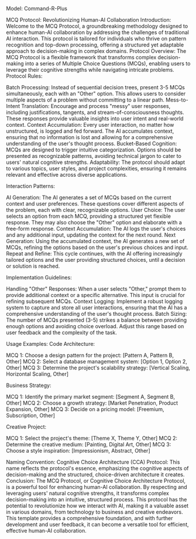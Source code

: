 Model: Command-R-Plus


MCQ Protocol: Revolutionizing Human-AI Collaboration
Introduction:
Welcome to the MCQ Protocol, a groundbreaking methodology designed to enhance human-AI collaboration by addressing the challenges of traditional AI interaction. This protocol is tailored for individuals who thrive on pattern recognition and top-down processing, offering a structured yet adaptable approach to decision-making in complex domains.
Protocol Overview:
The MCQ Protocol is a flexible framework that transforms complex decision-making into a series of Multiple Choice Questions (MCQs), enabling users to leverage their cognitive strengths while navigating intricate problems.
Protocol Rules:

Batch Processing: Instead of sequential decision trees, present 3-5 MCQs simultaneously, each with an "Other" option. This allows users to consider multiple aspects of a problem without committing to a linear path.
Mess-to-Intent Translation: Encourage and process "messy" user responses, including justifications, tangents, and stream-of-consciousness thoughts. These responses provide valuable insights into user intent and real-world context.
Context Accumulation: Every user interaction, no matter how unstructured, is logged and fed forward. The AI accumulates context, ensuring that no information is lost and allowing for a comprehensive understanding of the user's thought process.
Bucket-Based Cognition: MCQs are designed to trigger intuitive categorization. Options should be presented as recognizable patterns, avoiding technical jargon to cater to users' natural cognitive strengths.
Adaptability: The protocol should adapt to various topics, user styles, and project complexities, ensuring it remains relevant and effective across diverse applications.

Interaction Patterns:

AI Generation: The AI generates a set of MCQs based on the current context and user preferences. These questions cover different aspects of the problem, each with clear, recognizable options.
User Choice: The user selects an option from each MCQ, providing a structured yet flexible response. They may also choose the "Other" option and elaborate with a free-form response.
Context Accumulation: The AI logs the user's choices and any additional input, updating the context for the next round.
Next Generation: Using the accumulated context, the AI generates a new set of MCQs, refining the options based on the user's previous choices and input.
Repeat and Refine: This cycle continues, with the AI offering increasingly tailored options and the user providing structured choices, until a decision or solution is reached.

Implementation Guidelines:

Handling "Other" Responses: When a user selects "Other," prompt them to provide additional context or a specific alternative. This input is crucial for refining subsequent MCQs.
Context Logging: Implement a robust logging system to capture and store all user interactions, ensuring that the AI has a comprehensive understanding of the user's thought process.
Batch Sizing: The number of MCQs presented (3-5) strikes a balance between providing enough options and avoiding choice overload. Adjust this range based on user feedback and the complexity of the task.

Usage Examples:
Code Architecture:

MCQ 1: Choose a design pattern for the project: [Pattern A, Pattern B, Other]
MCQ 2: Select a database management system: [Option 1, Option 2, Other]
MCQ 3: Determine the project's scalability strategy: [Vertical Scaling, Horizontal Scaling, Other]

Business Strategy:

MCQ 1: Identify the primary market segment: [Segment A, Segment B, Other]
MCQ 2: Choose a growth strategy: [Market Penetration, Product Expansion, Other]
MCQ 3: Decide on a pricing model: [Freemium, Subscription, Other]

Creative Project:

MCQ 1: Select the project's theme: [Theme X, Theme Y, Other]
MCQ 2: Determine the creative medium: [Painting, Digital Art, Other]
MCQ 3: Choose a style inspiration: [Impressionism, Abstract, Other]

Naming Convention:
Cognitive Choice Architecture (CCA) Protocol:
This name reflects the protocol's essence, emphasizing the cognitive aspects of decision-making and the structured, choice-driven architecture it creates.
Conclusion:
The MCQ Protocol, or Cognitive Choice Architecture Protocol, is a powerful tool for enhancing human-AI collaboration. By respecting and leveraging users' natural cognitive strengths, it transforms complex decision-making into an intuitive, structured process. This protocol has the potential to revolutionize how we interact with AI, making it a valuable asset in various domains, from technology to business and creative endeavors.
This template provides a comprehensive foundation, and with further development and user feedback, it can become a versatile tool for efficient, effective human-AI collaboration.
